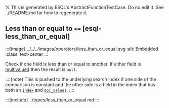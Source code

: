 % This is generated by ESQL's AbstractFunctionTestCase. Do no edit it. See ../README.md for how to regenerate it.

## Less than or equal to `<=` [esql-less_than_or_equal]

:::{image} ../../../images/operators/less_than_or_equal.svg
:alt: Embedded
:class: text-center
:::

Check if one field is less than or equal to another. If either field is [multivalued](/reference/query-languages/esql/esql-multivalued-fields.md) then the result is `null`.

::::{note}
This is pushed to the underlying search index if one side of the comparison is constant and the other side is a field in the index that has both an [`index`](/reference/elasticsearch/mapping-reference/mapping-index.md) and [`doc_values`](/reference/elasticsearch/mapping-reference/doc-values.md).
::::



:::{include} ../types/less_than_or_equal.md
:::
